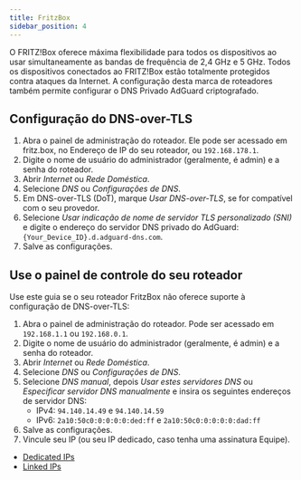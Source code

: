 ```yaml
---
title: FritzBox
sidebar_position: 4
---
```


O FRITZ!Box oferece máxima flexibilidade para todos os dispositivos ao usar simultaneamente as bandas de frequência de 2,4 GHz e 5 GHz. Todos os dispositivos conectados ao FRITZ!Box estão totalmente protegidos contra ataques da Internet. A configuração desta marca de roteadores também permite configurar o DNS Privado AdGuard criptografado.

## Configuração do DNS-over-TLS

1. Abra o painel de administração do roteador. Ele pode ser acessado em fritz.box, no Endereço de IP do seu roteador, ou `192.168.178.1`.
2. Digite o nome de usuário do administrador (geralmente, é admin) e a senha do roteador.
3. Abrir _Internet_ ou _Rede Doméstica_.
4. Selecione _DNS_ ou _Configurações de DNS_.
5. Em DNS-over-TLS (DoT), marque _Usar DNS-over-TLS_, se for compatível com o seu provedor.
6. Selecione _Usar indicação de nome de servidor TLS personalizado (SNI)_ e digite o endereço do servidor DNS privado do AdGuard:  `{Your_Device_ID}.d.adguard-dns.com`.
7. Salve as configurações.

## Use o painel de controle do seu roteador

Use este guia se o seu roteador FritzBox não oferece suporte à configuração de DNS-over-TLS:

1. Abra o painel de administração do roteador. Pode ser acessado em `192.168.1.1` ou `192.168.0.1`.
2. Digite o nome de usuário do administrador (geralmente, é admin) e a senha do roteador.
3. Abrir _Internet_ ou _Rede Doméstica_.
4. Selecione _DNS_ ou _Configurações de DNS_.
5. Selecione _DNS manual_, depois _Usar estes servidores DNS_ ou _Especificar servidor DNS manualmente_ e insira os seguintes endereços de servidor DNS:
   - IPv4: `94.140.14.49` e `94.140.14.59`
   - IPv6: `2a10:50c0:0:0:0:0:ded:ff` e `2a10:50c0:0:0:0:0:dad:ff`
6. Salve as configurações.
7. Vincule seu IP (ou seu IP dedicado, caso tenha uma assinatura Equipe).

- [Dedicated IPs](/private-dns/connect-devices/other-options/dedicated-ip.md)
- [Linked IPs](/private-dns/connect-devices/other-options/linked-ip.md)
